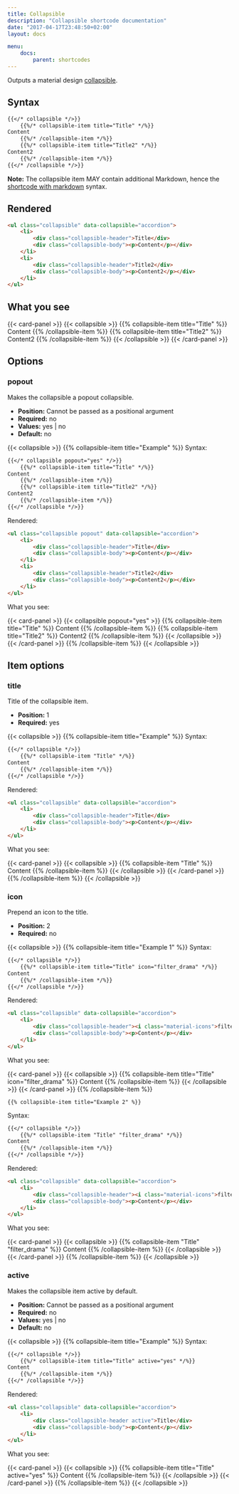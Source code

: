 ```yaml
---
title: Collapsible
description: "Collapsible shortcode documentation"
date: "2017-04-17T23:48:50+02:00"
layout: docs

menu:
    docs:
        parent: shortcodes
---
```


Outputs a material design [collapsible](http://materializecss.com/collapsible.html).


## Syntax

``` markdown
{{</* collapsible */>}}
    {{%/* collapsible-item title="Title" */%}}
Content
    {{%/* /collapsible-item */%}}
    {{%/* collapsible-item title="Title2" */%}}
Content2
    {{%/* /collapsible-item */%}}
{{</* /collapsible */>}}
```

**Note:** The collapsible item MAY contain additional Markdown, hence the [shortcode with markdown](https://gohugo.io/extras/shortcodes/#shortcodes-with-markdown) syntax.


## Rendered

``` html
<ul class="collapsible" data-collapsible="accordion">
    <li>
        <div class="collapsible-header">Title</div>
        <div class="collapsible-body"><p>Content</p></div>
    </li>
    <li>
        <div class="collapsible-header">Title2</div>
        <div class="collapsible-body"><p>Content2</p></div>
    </li>
</ul>
```


## What you see

{{< card-panel >}}
{{< collapsible >}}
    {{% collapsible-item title="Title" %}}
Content
    {{% /collapsible-item %}}
    {{% collapsible-item title="Title2" %}}
Content2
    {{% /collapsible-item %}}
{{< /collapsible >}}
{{< /card-panel >}}


## Options

### popout

Makes the collapsible a popout collapsible.

- **Position:** Cannot be passed as a positional argument
- **Required:** no
- **Values:** yes | no
- **Default:** no


{{< collapsible >}}
    {{% collapsible-item title="Example" %}}
Syntax:

``` markdown
{{</* collapsible popout="yes" */>}}
    {{%/* collapsible-item title="Title" */%}}
Content
    {{%/* /collapsible-item */%}}
    {{%/* collapsible-item title="Title2" */%}}
Content2
    {{%/* /collapsible-item */%}}
{{</* /collapsible */>}}
```

Rendered:

``` html
<ul class="collapsible popout" data-collapsible="accordion">
    <li>
        <div class="collapsible-header">Title</div>
        <div class="collapsible-body"><p>Content</p></div>
    </li>
    <li>
        <div class="collapsible-header">Title2</div>
        <div class="collapsible-body"><p>Content2</p></div>
    </li>
</ul>
```

What you see:

{{< card-panel >}}
{{< collapsible popout="yes" >}}
    {{% collapsible-item title="Title" %}}
Content
    {{% /collapsible-item %}}
    {{% collapsible-item title="Title2" %}}
Content2
    {{% /collapsible-item %}}
{{< /collapsible >}}
{{< /card-panel >}}
    {{% /collapsible-item %}}
{{< /collapsible >}}


## Item options

### title

Title of the collapsible item.

- **Position:** 1
- **Required:** yes


{{< collapsible >}}
    {{% collapsible-item title="Example" %}}
Syntax:

``` markdown
{{</* collapsible */>}}
    {{%/* collapsible-item "Title" */%}}
Content
    {{%/* /collapsible-item */%}}
{{</* /collapsible */>}}
```

Rendered:

``` html
<ul class="collapsible" data-collapsible="accordion">
    <li>
        <div class="collapsible-header">Title</div>
        <div class="collapsible-body"><p>Content</p></div>
    </li>
</ul>
```

What you see:

{{< card-panel >}}
{{< collapsible >}}
    {{% collapsible-item "Title" %}}
Content
    {{% /collapsible-item %}}
{{< /collapsible >}}
{{< /card-panel >}}
    {{% /collapsible-item %}}
{{< /collapsible >}}


### icon

Prepend an icon to the title.

- **Position:** 2
- **Required:** no


{{< collapsible >}}
    {{% collapsible-item title="Example 1" %}}
Syntax:

``` markdown
{{</* collapsible */>}}
    {{%/* collapsible-item title="Title" icon="filter_drama" */%}}
Content
    {{%/* /collapsible-item */%}}
{{</* /collapsible */>}}
```

Rendered:

``` html
<ul class="collapsible" data-collapsible="accordion">
    <li>
        <div class="collapsible-header"><i class="material-icons">filter_drama</i>Title</div>
        <div class="collapsible-body"><p>Content</p></div>
    </li>
</ul>
```

What you see:

{{< card-panel >}}
{{< collapsible >}}
    {{% collapsible-item title="Title" icon="filter_drama" %}}
Content
    {{% /collapsible-item %}}
{{< /collapsible >}}
{{< /card-panel >}}
    {{% /collapsible-item %}}


    {{% collapsible-item title="Example 2" %}}
Syntax:

``` markdown
{{</* collapsible */>}}
    {{%/* collapsible-item "Title" "filter_drama" */%}}
Content
    {{%/* /collapsible-item */%}}
{{</* /collapsible */>}}
```

Rendered:

``` html
<ul class="collapsible" data-collapsible="accordion">
    <li>
        <div class="collapsible-header"><i class="material-icons">filter_drama</i>Title</div>
        <div class="collapsible-body"><p>Content</p></div>
    </li>
</ul>
```

What you see:

{{< card-panel >}}
{{< collapsible >}}
    {{% collapsible-item "Title" "filter_drama" %}}
Content
    {{% /collapsible-item %}}
{{< /collapsible >}}
{{< /card-panel >}}
    {{% /collapsible-item %}}
{{< /collapsible >}}


### active

Makes the collapsible item active by default.

- **Position:** Cannot be passed as a positional argument
- **Required:** no
- **Values:** yes | no
- **Default:** no


{{< collapsible >}}
    {{% collapsible-item title="Example" %}}
Syntax:

``` markdown
{{</* collapsible */>}}
    {{%/* collapsible-item title="Title" active="yes" */%}}
Content
    {{%/* /collapsible-item */%}}
{{</* /collapsible */>}}
```

Rendered:

``` html
<ul class="collapsible" data-collapsible="accordion">
    <li>
        <div class="collapsible-header active">Title</div>
        <div class="collapsible-body"><p>Content</p></div>
    </li>
</ul>
```

What you see:

{{< card-panel >}}
{{< collapsible >}}
    {{% collapsible-item title="Title" active="yes" %}}
Content
    {{% /collapsible-item %}}
{{< /collapsible >}}
{{< /card-panel >}}
    {{% /collapsible-item %}}
{{< /collapsible >}}
